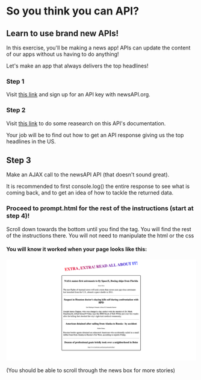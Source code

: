 # So you think you can API?

## Learn to use brand new APIs!

In this exercise, you'll be making a news app! APIs can update the content of our apps without us having to do anything!

Let's make an app that always delivers the top headlines!

### Step 1

Visit [this link](https://newsapi.org/) and sign up for an API key with newsAPI.org. 

### Step 2

Visit [this link](https://newsapi.org/docs/get-started) to do some reasearch on this API's documentation. 

Your job will be to find out how to get an API response giving us the top headlines in the US. 

## Step 3 

Make an AJAX call to the newsAPI API (that doesn't sound great). 

It is recommended to first console.log() the entire response to see what is coming back, and to get an idea of how to tackle the returned data.


### Proceed to prompt.html for the rest of the instructions (start at step 4)!

Scroll down towards the bottom until you find the <script></script> tag. You will find the rest of the instructions there. You will not need to manipulate the html or the css

#### You will know it worked when your page looks like this:

<img src="final.png">

(You should be able to scroll through the news box for more stories)